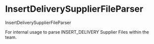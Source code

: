 # InsertDeliverySupplierFileParser
InsertDeliverySupplierFileParser

For internal usage to parse INSERT_DELIVERY Supplier Files within the team.
